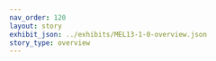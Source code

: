 ```yaml
---
nav_order: 120
layout: story
exhibit_json: ../exhibits/MEL13-1-0-overview.json
story_type: overview
---
```

